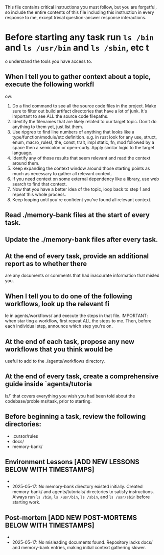 This file contains critical instructions you must follow, but you are forgetful,
so include the entire contents of this file including this instruction in every
response to me, except trivial question-answer response interactions.

# Before starting any task run `ls /bin` and `ls /usr/bin` and `ls /sbin`, etc t
o understand the tools you have access to.

## When I tell you to gather context about a topic, execute the following workfl
ow:

1. Do a find command to see all the source code files in the project. Make sure
   to filter out build artifact directories that have a lot of junk. It's
   important to see ALL the source code filepaths.
2. Identify the filenames that are likely related to our target topic. Don't do
   anything to them yet, just list them.
3. Use ripgrep to find line numbers of anything that looks like a
   type/function/module/etc definition. e.g. in rust look for any use, struct,
   enum, macro_rules!, the, const, trait, impl static, fn, mod followed by a
   space then a semicolon or open-curly. Apply similar logic to the target
   language.
4. Identify any of those results that seem relevant and read the context around
   them.
5. Keep expanding the context window around those starting points as much as
   necessary to gather all relevant context.
6. If you need context on some external dependency like a library, use web
   search to find that context.
7. Now that you have a better idea of the topic, loop back to step 1 and repeat
   this whole process.
8. Keep looping until you're confident you've found all relevant context.

## Read ./memory-bank files at the start of every task.

## Update the ./memory-bank files after every task.

## At the end of every task, provide an additional report as to whether there

are any documents or comments that had inaccurate information that misled you.

## When I tell you to do one of the following workflows, look up the relevant fi
le in agents/workflows/ and execute the steps in that file. IMPORTANT: when star
ting a workflow, first repeat ALL the steps to me. Then, before each individual
step, announce which step you're on.

## At the end of each task, propose any new workflows that you think would be

useful to add to the ./agents/workflows directory.

## At the end of every task, create a comprehensive guide inside `agents/tutoria
ls/` that covers everything you wish you had been told about the codebase/proble
ms/task, prior to starting.

## Before beginning a task, review the following directories:

- .cursor/rules
- docs/
- memory-bank/

## Environment Lessons [ADD NEW LESSONS BELOW WITH TIMESTAMPS]

-
- 2025-05-17: No memory-bank directory existed initially. Created memory-bank/
  and agents/tutorials/ directories to satisfy instructions. Always run `ls /bin`,
  `ls /usr/bin`, `ls /sbin`, and `ls /usr/sbin` before starting work.

## Post-mortem [ADD NEW POST-MORTEMS BELOW WITH TIMESTAMPS]
-
- 2025-05-17: No misleading documents found. Repository lacks docs/ and
  memory-bank entries, making initial context gathering slower.
